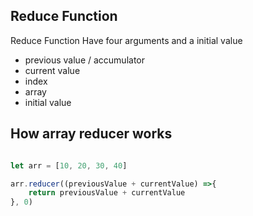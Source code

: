 ## Reduce Function

Reduce Function Have four arguments and a initial value 

* previous value / accumulator
* current value
* index
* array
* initial value

## How array reducer works

```js 

let arr = [10, 20, 30, 40]

arr.reducer((previousValue + currentValue) =>{
    return previousValue + currentValue
}, 0)